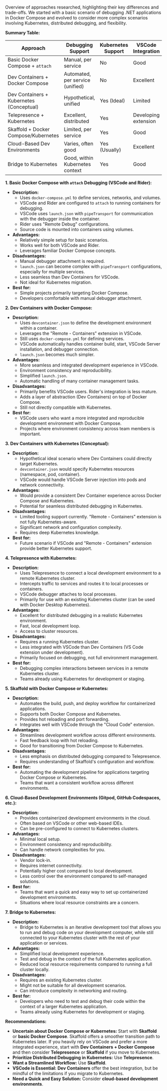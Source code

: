 Overview of approaches researched, highlighting their key differences and trade-offs. We started with a basic scenario of debugging .NET applications in Docker Compose and evolved to consider more complex scenarios involving Kubernetes, distributed debugging, and flexibility.

**Summary Table:**

| Approach                                    | Debugging Support                   | Kubernetes Support          | VSCode Integration | Flexibility (Compose/K8s) | Complexity |
| ------------------------------------------- | ----------------------------------- | --------------------------- | ------------------ | -------------------------- | ---------- |
| Basic Docker Compose + `attach`            | Manual, per service                  | No                          | Good               | Docker Compose only        | Low        |
| Dev Containers + Docker Compose             | Automated, per service (unified)    | No                          | Excellent          | Docker Compose only        | Medium     |
| Dev Containers + Kubernetes (Conceptual)   | Hypothetical, unified               | Yes (Ideal)                 | Limited            | Both (Ideally)            | High       |
| Telepresence + Kubernetes                  | Excellent, distributed              | Yes                         | Developing extension | Primarily Kubernetes      | Medium     |
| Skaffold + Docker Compose/Kubernetes       | Limited, per service                  | Yes                         | Good               | Both                       | Medium     |
| Cloud-Based Dev Environments               | Varies, often good                    | Yes (Usually)               | Excellent          | Both (Usually)            | Low-Medium |
| Bridge to Kubernetes                        | Good, within Kubernetes context     | Yes                         | Good               | Primarily Kubernetes       | Medium     |

**1. Basic Docker Compose with `attach` Debugging (VSCode and Rider):**

*   **Description:**
    *   Uses `docker-compose.yml` to define services, networks, and volumes.
    *   VSCode and Rider are configured to `attach` to running containers for debugging.
    *   VSCode uses `launch.json` with `pipeTransport` for communication with the debugger inside the container.
    *   Rider uses "Remote Debug" configurations.
    *   Source code is mounted into containers using volumes.
*   **Advantages:**
    *   Relatively simple setup for basic scenarios.
    *   Works well for both VSCode and Rider.
    *   Leverages familiar Docker Compose concepts.
*   **Disadvantages:**
    *   Manual debugger attachment is required.
    *   `launch.json` can become complex with `pipeTransport` configurations, especially for multiple services.
    *   Less seamless than Dev Containers for VSCode.
    *   Not ideal for Kubernetes migration.
*   **Best for:**
    *   Simple projects primarily targeting Docker Compose.
    *   Developers comfortable with manual debugger attachment.

**2. Dev Containers with Docker Compose:**

*   **Description:**
    *   Uses `devcontainer.json` to define the development environment within a container.
    *   Leverages the "Remote - Containers" extension in VSCode.
    *   Still uses `docker-compose.yml` for defining services.
    *   VSCode automatically handles container build, start, VSCode Server installation, and debugger connection.
    *   `launch.json` becomes much simpler.
*   **Advantages:**
    *   More seamless and integrated development experience in VSCode.
    *   Environment consistency and reproducibility.
    *   Simplified `launch.json`.
    *   Automatic handling of many container management tasks.
*   **Disadvantages:**
    *   Primarily benefits VSCode users. Rider's integration is less mature.
    *   Adds a layer of abstraction (Dev Containers) on top of Docker Compose.
    *   Still not directly compatible with Kubernetes.
*   **Best for:**
    *   VSCode users who want a more integrated and reproducible development environment with Docker Compose.
    *   Projects where environment consistency across team members is important.

**3. Dev Containers with Kubernetes (Conceptual):**

*   **Description:**
    *   Hypothetical ideal scenario where Dev Containers could directly target Kubernetes.
    *   `devcontainer.json` would specify Kubernetes resources (namespace, pod, container).
    *   VSCode would handle VSCode Server injection into pods and network connectivity.
*   **Advantages:**
    *   Would provide a consistent Dev Container experience across Docker Compose and Kubernetes.
    *   Potential for seamless distributed debugging in Kubernetes.
*   **Disadvantages:**
    *   Limited tooling support currently. "Remote - Containers" extension is not fully Kubernetes-aware.
    *   Significant network and configuration complexity.
    *   Requires deep Kubernetes knowledge.
*   **Best for:**
    *   Future scenario if VSCode and "Remote - Containers" extension provide better Kubernetes support.

**4. Telepresence with Kubernetes:**

*   **Description:**
    *   Uses Telepresence to connect a local development environment to a remote Kubernetes cluster.
    *   Intercepts traffic to services and routes it to local processes or containers.
    *   VSCode debugger attaches to local processes.
    *   Primarily for use with an existing Kubernetes cluster (can be used with Docker Desktop Kubernetes).
*   **Advantages:**
    *   Excellent for distributed debugging in a realistic Kubernetes environment.
    *   Fast, local development loop.
    *   Access to cluster resources.
*   **Disadvantages:**
    *   Requires a running Kubernetes cluster.
    *   Less integrated with VSCode than Dev Containers (VS Code extension under development).
    *   Primarily focused on debugging, not full environment management.
*   **Best for:**
    *   Debugging complex interactions between services in a remote Kubernetes cluster.
    *   Teams already using Kubernetes for development or staging.

**5. Skaffold with Docker Compose or Kubernetes:**

*   **Description:**
    *   Automates the build, push, and deploy workflow for containerized applications.
    *   Supports both Docker Compose and Kubernetes.
    *   Provides hot reloading and port forwarding.
    *   Integrates well with VSCode through the "Cloud Code" extension.
*   **Advantages:**
    *   Streamlines development workflow across different environments.
    *   Fast feedback loop with hot reloading.
    *   Good for transitioning from Docker Compose to Kubernetes.
*   **Disadvantages:**
    *   Less emphasis on distributed debugging compared to Telepresence.
    *   Requires understanding of Skaffold's configuration and workflow.
*   **Best for:**
    *   Automating the development pipeline for applications targeting Docker Compose or Kubernetes.
    *   Teams that want a consistent workflow across different environments.

**6. Cloud-Based Development Environments (Gitpod, GitHub Codespaces, etc.):**

*   **Description:**
    *   Provides containerized development environments in the cloud.
    *   Often based on VSCode or other web-based IDEs.
    *   Can be pre-configured to connect to Kubernetes clusters.
*   **Advantages:**
    *   Minimal local setup.
    *   Environment consistency and reproducibility.
    *   Can handle network complexities for you.
*   **Disadvantages:**
    *   Vendor lock-in.
    *   Requires internet connectivity.
    *   Potentially higher cost compared to local development.
    *   Less control over the environment compared to self-managed solutions.
*   **Best for:**
    *   Teams that want a quick and easy way to set up containerized development environments.
    *   Situations where local resource constraints are a concern.

**7. Bridge to Kubernetes:**

*   **Description:**
    *   Bridge to Kubernetes is an iterative development tool that allows you to run and debug code on your development computer, while still connected to your Kubernetes cluster with the rest of your application or services.
*   **Advantages:**
    *   Simplified local development experience.
    *   Test and debug in the context of the full Kubernetes application.
    *   Reduced local resource requirements compared to running a full cluster locally.
*   **Disadvantages:**
    *   Requires an existing Kubernetes cluster.
    *   Might not be suitable for all development scenarios.
    *   Can introduce complexity in networking and routing.
*   **Best for:**
    *   Developers who need to test and debug their code within the context of a larger Kubernetes application.
    *   Teams already using Kubernetes for development or staging.

**Recommendations:**

*   **Uncertain about Docker Compose or Kubernetes:** Start with **Skaffold** or **basic Docker Compose**. Skaffold offers a smoother transition path to Kubernetes later. If you heavily rely on VSCode and prefer a more integrated experience, start with **Dev Containers + Docker Compose** and then consider **Telepresence** or **Skaffold** if you move to Kubernetes.
*   **Prioritize Distributed Debugging in Kubernetes:** Use **Telepresence**.
*   **Want a Streamlined Workflow:** Use **Skaffold**.
*   **VSCode is Essential:**  **Dev Containers** offer the best integration, but be mindful of the limitations if you migrate to Kubernetes.
*   **Need a Quick and Easy Solution:** Consider **cloud-based development environments**.
